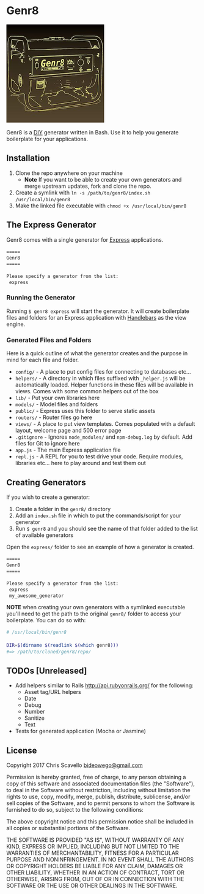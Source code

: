 Genr8
=====

![Generator](genr8.jpg)


Genr8 is a [DIY](https://en.wikipedia.org/wiki/Do_it_yourself) generator written in Bash. Use it to help you generate boilerplate for your applications.


## Installation

1. Clone the repo anywhere on your machine
    - **Note** If you want to be able to create your own generators and merge upstream updates, fork and clone the repo.
1. Create a symlink with `ln -s /path/to/genr8/index.sh /usr/local/bin/genr8`
1. Make the linked file executable with `chmod +x /usr/local/bin/genr8`


## The Express Generator

Genr8 comes with a single generator for [Express](https://expressjs.com) applications.

```
=====
Genr8
=====

Please specify a generator from the list:
 express
```


### Running the Generator

Running `$ genr8 express` will start the generator. It will create boilerplate files and folders for an Express application with [Handlebars](http://handlebarsjs.com) as the view engine.


### Generated Files and Folders

Here is a quick outline of what the generator creates and the purpose in mind for each file and folder.

* `config/` - A place to put config files for connecting to databases etc...
* `helpers/` - A directory in which files suffixed with `_helper.js` will be automatically loaded. Helper functions in these files will be available in views. Comes with some common helpers out of the box
* `lib/` - Put your own libraries here
* `models/` - Model files and folders
* `public/` - Express uses this folder to serve static assets
* `routers/` - Router files go here
* `views/` - A place to put view templates. Comes populated with a default layout, welcome page and 500 error page
* `.gitignore` - Ignores `node_modules/` and `npm-debug.log` by default. Add files for Git to ignore here
* `app.js` - The main Express application file
* `repl.js` - A REPL for you to test drive your code. Require modules, libraries etc... here to play around and test them out


## Creating Generators

If you wish to create a generator:

1. Create a folder in the `genr8/` directory
1. Add an `index.sh` file in which to put the commands/script for your generator
1. Run `$ genr8` and you should see the name of that folder added to the list of available generators

Open the `express/` folder to see an example of how a generator is created.

```
=====
Genr8
=====

Please specify a generator from the list:
 express
 my_awesome_generator
```

**NOTE** when creating your own generators with a symlinked executable you'll need to get the path to the original `genr8/` folder to access your boilerplate. You can do so with:

```bash
# /usr/local/bin/genr8

DIR=$(dirname $(readlink $(which genr8)))
#=> /path/to/cloned/genr8/repo/
```


## TODOs [Unreleased]

- Add helpers similar to Rails http://api.rubyonrails.org/ for the following:
    - Asset tag/URL helpers
    - Date
    - Debug
    - Number
    - Sanitize
    - Text
- Tests for generated application (Mocha or Jasmine)


## License

Copyright 2017 Chris Scavello <bideowego@gmail.com>

Permission is hereby granted, free of charge, to any person obtaining a copy of this software and associated documentation files (the "Software"), to deal in the Software without restriction, including without limitation the rights to use, copy, modify, merge, publish, distribute, sublicense, and/or sell copies of the Software, and to permit persons to whom the Software is furnished to do so, subject to the following conditions:

The above copyright notice and this permission notice shall be included in all copies or substantial portions of the Software.

THE SOFTWARE IS PROVIDED "AS IS", WITHOUT WARRANTY OF ANY KIND, EXPRESS OR IMPLIED, INCLUDING BUT NOT LIMITED TO THE WARRANTIES OF MERCHANTABILITY, FITNESS FOR A PARTICULAR PURPOSE AND NONINFRINGEMENT. IN NO EVENT SHALL THE AUTHORS OR COPYRIGHT HOLDERS BE LIABLE FOR ANY CLAIM, DAMAGES OR OTHER LIABILITY, WHETHER IN AN ACTION OF CONTRACT, TORT OR OTHERWISE, ARISING FROM, OUT OF OR IN CONNECTION WITH THE SOFTWARE OR THE USE OR OTHER DEALINGS IN THE SOFTWARE.







